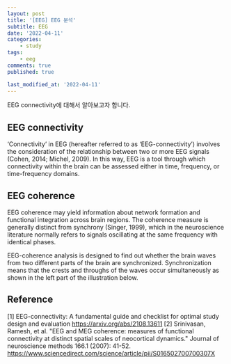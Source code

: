 ```yaml
---
layout: post
title: '[EEG] EEG 분석'
subtitle: EEG
date: '2022-04-11'
categories:
    - study
tags:
    - eeg
comments: true
published: true

last_modified_at: '2022-04-11'
---
```


EEG connectivity에 대해서 알아보고자 합니다.

## EEG connectivity
‘Connectivity’ in EEG (hereafter referred to as ‘EEG-connectivity’) involves the
consideration of the relationship between two or more EEG signals (Cohen, 2014; Michel,
2009). In this way, EEG is a tool through which connectivity within the brain can be assessed
either in time, frequency, or time-frequency domains.


## EEG coherence
EEG coherence may yield information about network formation and functional integration across brain regions. 
The coherence measure is generally distinct from synchrony (Singer, 1999), 
which in the neuroscience literature normally refers to signals oscillating at the same frequency with identical phases.

EEG-coherence analysis is designed to find out whether the brain waves from two different parts of the brain are synchronized. 
Synchronization means that the crests and throughs of the waves occur simultaneously as shown in the left part of the illustration below.






## Reference
[1] EEG-connectivity: A fundamental guide and checklist for optimal study design and evaluation
https://arxiv.org/abs/2108.13611
[2] Srinivasan, Ramesh, et al. "EEG and MEG coherence: measures of functional connectivity at distinct spatial scales of neocortical dynamics." Journal of neuroscience methods 166.1 (2007): 41-52.
https://www.sciencedirect.com/science/article/pii/S016502700700307X